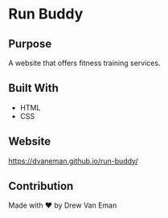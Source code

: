 # Run Buddy

## Purpose
A website that offers fitness training services.

## Built With
* HTML
* CSS

## Website
https://dvaneman.github.io/run-buddy/

## Contribution
Made with ❤️ by Drew Van Eman